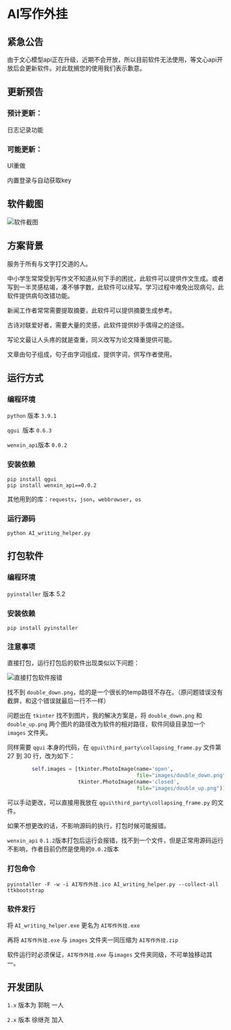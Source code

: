 # AI写作外挂

## 紧急公告

由于文心模型api正在升级，近期不会开放，所以目前软件无法使用，等文心api开放后会更新软件。对此耽搁您的使用我们表示歉意。

## 更新预告

### 预计更新：

日志记录功能
    
### 可能更新：

UI重做

内置登录与自动获取key

## 软件截图

![软件截图](images_doc/软件截图.png)

## 方案背景

服务于所有与文字打交道的人。

中小学生常常受到写作文不知道从何下手的困扰，此软件可以提供作文生成。或者写到一半灵感枯竭，凑不够字数，此软件可以续写。学习过程中难免出现病句，此软件提供病句改错功能。

新闻工作者常常需要提取摘要，此软件可以提供摘要生成参考。

古诗对联爱好者，需要大量的灵感，此软件提供妙手偶得之的途径。

写论文最让人头疼的就是查重，同义改写为论文降重提供可能。

文章由句子组成，句子由字词组成，提供字词，供写作者使用。

## 运行方式

### 编程环境

`python` 版本 `3.9.1`	

`qgui `版本 `0.6.3`

`wenxin_api`版本 `0.0.2`

### 安装依赖

```
pip install qgui
pip install wenxin_api==0.0.2
```

其他用到的库：`requests`，`json`，`webbrowser`，`os`

### 运行源码

```
python AI_writing_helper.py
```

## 打包软件

### 编程环境

`pyinstaller` 版本 5.2

### 安装依赖

```
pip install pyinstaller
```

### 注意事项

直接打包，运行打包后的软件出现类似以下问题：

![直接打包软件报错](images_doc/直接打包软件报错.png)

找不到 `double_down.png`，给的是一个很长的temp路径不存在。（原问题错误没有截屏，和这个错误就最后一行不一样）

问题出在 `tkinter` 找不到图片，我的解决方案是，将 `double_down.png` 和 `double_up.png` 两个图片的路径改为软件的相对路径，软件同级目录加一个 `images` 文件夹。

同样需要 `qgui` 本身的代码，在 `qgui\third_party\collapsing_frame.py` 文件第 27 到 30 行，改为如下：

```python
        self.images = [tkinter.PhotoImage(name='open',
                                          file="images/double_down.png"),
                       tkinter.PhotoImage(name='closed',
                                          file="images/double_up.png")]
```

可以手动更改，可以直接用我放在 `qgui\third_party\collapsing_frame.py` 的文件。

如果不想更改的话，不影响源码的执行，打包时候可能报错。

`wenxin_api` `0.1.2`版本打包后运行会报错，找不到一个文件，但是正常用源码运行不影响，作者目前仍然是使用的`0.0.2`版本

### 打包命令

```
pyinstaller -F -w -i AI写作外挂.ico AI_writing_helper.py --collect-all ttkbootstrap
```

### 软件发行

将 `AI_writing_helper.exe` 更名为 `AI写作外挂.exe`

再将 `AI写作外挂.exe` 与 `images` 文件夹一同压缩为 `AI写作外挂.zip`

软件运行时必须保证，`AI写作外挂.exe` 与`images` 文件夹同级，不可单独移动其一。

## 开发团队

`1.x` 版本为 郭睆 一人

`2.x` 版本 徐继尧 加入
